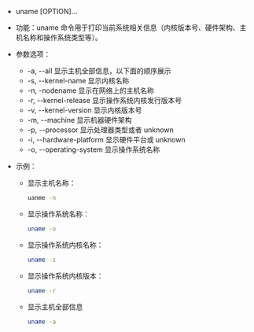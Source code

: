- uname [OPTION]...
- 功能：uname 命令用于打印当前系统相关信息（内核版本号、硬件架构、主机名称和操作系统类型等）。
- 参数选项：
  - -a, --all
     显示主机全部信息，以下面的顺序展示
  - -s, --kernel-name
     显示内核名称
  - -n, -nodename
     显示在网络上的主机名称
  - -r, --kernel-release
     显示操作系统内核发行版本号
  - -v, --kernel-version
     显示内核版本号
  - -m, --machine
     显示机器硬件架构
  - -p, --processor
     显示处理器类型或者 unknown
  - -i, --hardware-platform
     显示硬件平台或 unknown
  - -o, --operating-system
     显示操作系统名称

- 示例：

  - 显示主机名称：

    ```bash
    uanme -n
    ```

  - 显示操作系统名称：

    ```bash
    uname -o
    ```

  - 显示操作系统内核名称：

    ```bash
    uname -s
    ```

  - 显示操作系统内核版本：

    ```bash
    uname -r
    ```

  - 显示主机全部信息

    ```bash
    uname -a
    ```

    